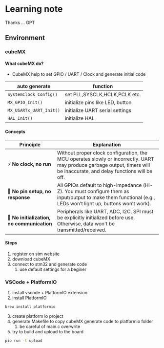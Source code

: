 # Learning note

Thanks ... GPT 

## Environment
### cubeMX
#### What cubeMX do?
- CubeMX help to set GPIO / UART / Clock and generate initial code
  
| auto generate                  | function                     |
| ----------------------- | ------------------------ |
| `SystemClock_Config()`  | set PLL,SYSCLK,HCLK,PCLK etc. |
| `MX_GPIO_Init()`        | initialize pins like LED, button        |
| `MX_USARTx_UART_Init()` | initialize UART serial settings        |
| `HAL_Init()`            | initialize HAL  |
#### Concepts
| Principle                                  | Explanation                                                                                                                                                              |
| ------------------------------------------ | ------------------------------------------------------------------------------------------------------------------------------------------------------------------------ |
| ⚡ **No clock, no run**                     | Without proper clock configuration, the MCU operates slowly or incorrectly. UART may produce garbage output, timers will be inaccurate, and delay functions will be off. |
| 🔌 **No pin setup, no response**           | All GPIOs default to high-impedance (Hi-Z). You must configure them as input/output to make them functional (e.g., LEDs won’t light up, buttons won’t work).             |
| 🔧 **No initialization, no communication** | Peripherals like UART, ADC, I2C, SPI must be explicitly initialized before use. Otherwise, data won't be transmitted/received.                                           |

#### Steps
1. register on stm website
2. download cubeMX
3. connect to stm32 and generate code
   1. use default settings for a beginer 
### VSCode + PlatformIO
1. install vscode + PlatformIO extension
2. install PlatformIO 
```zsh
brew install platformio
```
3. create platform io project
4. generate Makefile to copy cubeMX generate code to platformio folder
   1. be careful of main.c overwrite
5. try to build and upload to the board
```zsh
pio run -t upload
```
